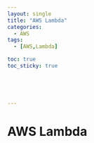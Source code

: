 ```yaml
---
layout: single
title: "AWS Lambda"
categories:
  - AWS
tags:
  - [AWS,Lambda]

toc: true
toc_sticky: true





---
```


# AWS Lambda